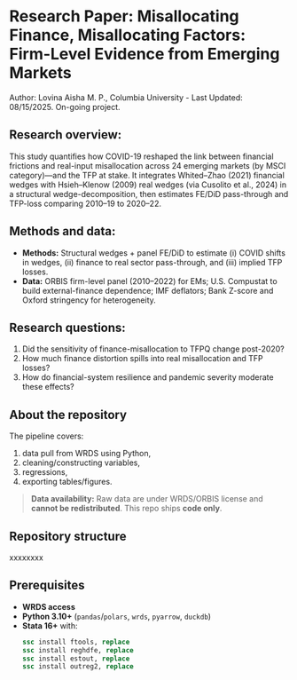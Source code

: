 # Research Paper: Misallocating Finance, Misallocating Factors: Firm-Level Evidence from Emerging Markets
Author: Lovina Aisha M. P., Columbia University - Last Updated: 08/15/2025. On-going project. 

## Research overview:
This study quantifies how COVID-19 reshaped the link between financial frictions and real-input misallocation across 24 emerging markets (by MSCI category)—and the TFP at stake. It integrates Whited–Zhao (2021) financial wedges with Hsieh–Klenow (2009) real wedges (via Cusolito et al., 2024) in a structural wedge-decomposition, then estimates FE/DiD pass-through and TFP-loss comparing 2010–19 to 2020–22. 

## Methods and data:
* **Methods:** Structural wedges + panel FE/DiD to estimate (i) COVID shifts in wedges, (ii) finance to real sector pass-through, and (iii) implied TFP losses.
* **Data:** ORBIS firm-level panel (2010–2022) for EMs; U.S. Compustat to build external-finance dependence; IMF deflators; Bank Z-score and Oxford stringency for heterogeneity.

## Research questions:
1. Did the sensitivity of finance-misallocation to TFPQ change post-2020?
2. How much finance distortion spills into real misallocation and TFP losses?
3. How do financial-system resilience and pandemic severity moderate these effects?

## About the repository
The pipeline covers:
1) data pull from WRDS using Python,
2) cleaning/constructing variables,
3) regressions,
4) exporting tables/figures.

> **Data availability:** Raw data are under WRDS/ORBIS license and **cannot be redistributed**. This repo ships **code only**.

## Repository structure
xxxxxxxx

## Prerequisites
- **WRDS access**
- **Python 3.10+** (`pandas`/`polars`, `wrds`, `pyarrow`, `duckdb`)
- **Stata 16+** with:
  ```stata
  ssc install ftools, replace
  ssc install reghdfe, replace
  ssc install estout, replace
  ssc install outreg2, replace

